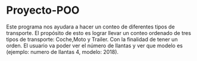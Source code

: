 # Proyecto-POO
Este programa nos ayudara a hacer un conteo de diferentes tipos de transporte. 
El propósito de esto es lograr llevar un conteo ordenado de tres tipos de transporte:
Coche,Moto y Trailer. Con la finalidad de tener un orden. El usuario va poder ver el número de llantas 
y ver que modelo es (ejemplo: numero de llantas 4, modelo: 2018).
